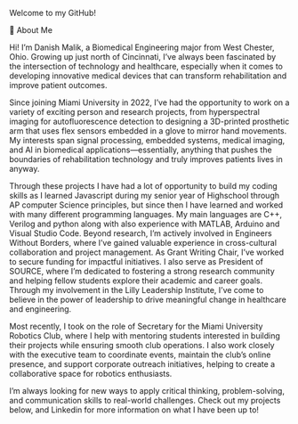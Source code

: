 Welcome to my GitHub!

🌟 About Me

Hi! I’m Danish Malik, a Biomedical Engineering major from West Chester, Ohio. Growing up just north of Cincinnati, I’ve always been fascinated by the intersection of technology and healthcare, especially when it comes to developing innovative medical devices that can transform rehabilitation and improve patient outcomes.

Since joining Miami University in 2022, I’ve had the opportunity to work on a variety of exciting person and research projects, from hyperspectral imaging for autofluorescence detection to designing a 3D-printed prosthetic arm that uses flex sensors embedded in a glove to mirror hand movements. My interests span signal processing, embedded systems, medical imaging, and AI in biomedical applications—essentially, anything that pushes the boundaries of rehabilitation technology and truly improves patients lives in anyway.  

Through these projects I have had a lot of opportunity to build my coding skills as I learned Javascript during my senior year of Highschool through AP computer Science principles, but since then I have learned and worked with many different programming languages. My main languages are C++, Verilog and python along with also experience with MATLAB, Arduino and Visual Studio Code. 
Beyond research, I’m actively involved in Engineers Without Borders, where I’ve gained valuable experience in cross-cultural collaboration and project management. As Grant Writing Chair, I’ve worked to secure funding for impactful initiatives. I also serve as President of SOURCE, where I’m dedicated to fostering a strong research community and helping fellow students explore their academic and career goals. Through my involvement in the Lilly Leadership Institute, I’ve come to believe in the power of leadership to drive meaningful change in healthcare and engineering.

Most recently, I took on the role of Secretary for the Miami University Robotics Club, where I help with mentoring students interested in building their projects while ensuring smooth club operations. I also work closely with the executive team to coordinate events, maintain the club’s online presence, and support corporate outreach initiatives, helping to create a collaborative space for robotics enthusiasts.

I’m always looking for new ways to apply critical thinking, problem-solving, and communication skills to real-world challenges. Check out my projects below, and Linkedin for more information on what I have been up to! 

<!---
malik21112/malik21112 is a ✨ special ✨ repository because its `README.md` (this file) appears on your GitHub profile.
You can click the Preview link to take a look at your changes.
--->
